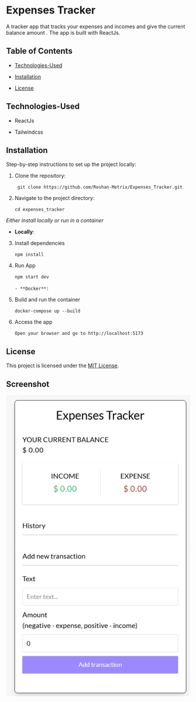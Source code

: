 #  Expenses Tracker

A tracker app that tracks your expenses and incomes and give the current balance amount . The app is built with ReactJs.

  

##  Table of Contents

-  [Technologies-Used](#technologies-used)

-  [Installation](#installation)

-  [License](#license)

  

##  Technologies-Used

  

- ReactJs

- Tailwindcss

  




  

##  Installation

  

Step-by-step instructions to set up the project locally:
1. Clone the repository:

        git clone https://github.com/Roshan-Metrix/Expenses_Tracker.git

  
2. Navigate to the project directory:

       cd expenses_tracker

<i>Either install locally or run in a container</i>

   - **Locally**:
   
3. Install dependencies

       npm install  

4. Run App

       npm start dev

       - **Docker**:
3. Build and run the container

       docker-compose up --build

4. Access the app

       Open your browser and go to http://localhost:5173

## License

This project is licensed under the [MIT License](license.txt).


## Screenshot

<img src="./screenshot.jpeg" alt="screenshots" >
  


